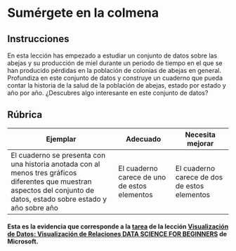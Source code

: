 # Sumérgete en la colmena

## Instrucciones

En esta lección has empezado a estudiar un conjunto de datos sobre las abejas y su producción de miel durante un periodo de tiempo en el que se han producido pérdidas en la población de colonias de abejas en general. Profundiza en este conjunto de datos y construye un cuaderno que pueda contar la historia de la salud de la población de abejas, estado por estado y año por año. ¿Descubres algo interesante en este conjunto de datos?

## Rúbrica

| Ejemplar | Adecuado | Necesita mejorar
| ------------------------------------------------------------------------------------------------------------------------------------------------------- | ---------------------------------------- | ---------------------------------------- |
| El cuaderno se presenta con una historia anotada con al menos tres gráficos diferentes que muestran aspectos del conjunto de datos, estado sobre estado y año sobre año | El cuaderno carece de uno de estos elementos | El cuaderno carece de dos de estos elementos

#### Esta es la evidencia que corresponde a la <a href="https://github.com/microsoft/Data-Science-For-Beginners/blob/main/3-Data-Visualization/12-visualization-relationships/translations/assignment.es.md">tarea</a> de la lección <a href="https://github.com/microsoft/Data-Science-For-Beginners/blob/main/3-Data-Visualization/12-visualization-relationships/translations/README.es.md">Visualización de Datos: Visualización de Relaciones<a href="https://github.com/microsoft/Data-Science-For-Beginners/tree/main"> DATA SCIENCE FOR BEGINNERS</a> de Microsoft.


